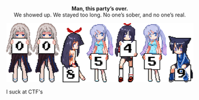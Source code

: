 <p align="center"><b>Man, this party’s over.</b><br>We showed up. We stayed too long. No one’s sober, and no one’s real.</p>
<p align="center">
  <img src="https://raw.githubusercontent.com/1unxx/1unxx/main/Untitled.svg" alt="Party Image" width="600">
</p>

I suck at CTF's

